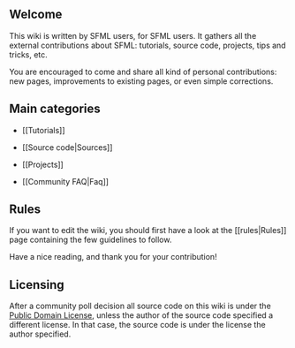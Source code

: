 ## Welcome

This wiki is written by SFML users, for SFML users. It gathers all the external contributions about SFML: tutorials, source code, projects, tips and tricks, etc.

You are encouraged to come and share all kind of personal contributions: new pages, improvements to existing pages, or even simple corrections.

## Main categories

* [[Tutorials]]

* [[Source code|Sources]]

* [[Projects]]

* [[Community FAQ|Faq]]

## Rules

If you want to edit the wiki, you should first have a look at the [[rules|Rules]] page containing the few guidelines to follow.

Have a nice reading, and thank you for your contribution!

## Licensing

After a community poll decision all source code on this wiki is under the [Public Domain License](https://en.wikipedia.org/wiki/Public_domain_software), unless the author of the source code specified a different license. In that case, the source code is under the license the author specified.